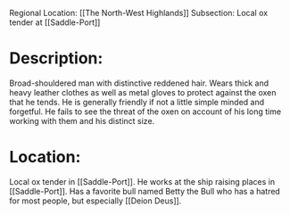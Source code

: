 Regional Location: [[The North-West Highlands]]
Subsection: Local ox tender at [[Saddle-Port]]
# Description:
Broad-shouldered man with distinctive reddened hair. Wears thick and heavy leather clothes as well as metal gloves to protect against the oxen that he tends. He is generally friendly if not a little simple minded and forgetful. He fails to see the threat of the oxen on account of his long time working with them and his distinct size. 
# Location:
Local ox tender in [[Saddle-Port]]. He works at the ship raising places in [[Saddle-Port]]. Has a favorite bull named Betty the Bull who has a hatred for most people, but especially [[Deion Deus]]. 